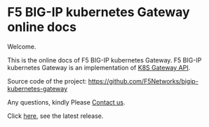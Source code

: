 # F5 BIG-IP kubernetes Gateway online docs

Welcome.

This is the online docs of F5 BIG-IP kubernetes Gateway.
F5 BIG-IP kubernetes Gateway is an implementation of [K8S Gateway API](https://gateway-api.sigs.k8s.io/).

Source code of the project: https://github.com/F5Networks/bigip-kubernetes-gateway

Any questions, kindly Please [Contact us](./Support-and-contact/).

Click [here](/Release-notes/), see the latest release.